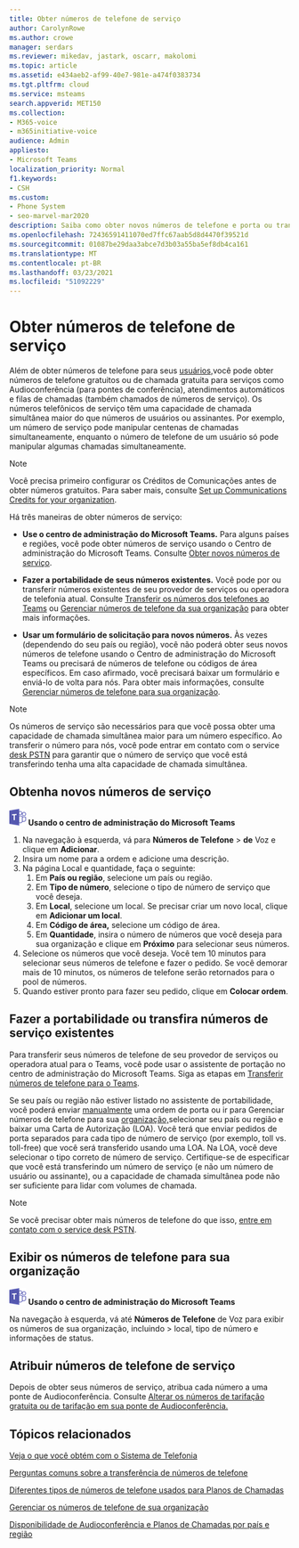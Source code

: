 ```yaml
---
title: Obter números de telefone de serviço
author: CarolynRowe
ms.author: crowe
manager: serdars
ms.reviewer: mikedav, jastark, oscarr, makolomi
ms.topic: article
ms.assetid: e434aeb2-af99-40e7-981e-a474f0383734
ms.tgt.pltfrm: cloud
ms.service: msteams
search.appverid: MET150
ms.collection:
- M365-voice
- m365initiative-voice
audience: Admin
appliesto:
- Microsoft Teams
localization_priority: Normal
f1.keywords:
- CSH
ms.custom:
- Phone System
- seo-marvel-mar2020
description: Saiba como obter novos números de telefone e porta ou transferir números existentes para audioconferências, atendimentos automáticos e filas de chamada (números de serviço) para o Teams.
ms.openlocfilehash: 72436591411070ed7ffc67aab5d8d4470f39521d
ms.sourcegitcommit: 01087be29daa3abce7d3b03a55ba5ef8db4ca161
ms.translationtype: MT
ms.contentlocale: pt-BR
ms.lasthandoff: 03/23/2021
ms.locfileid: "51092229"
---
```

# <a name="getting-service-phone-numbers"></a>Obter números de telefone de serviço

Além de obter números de telefone para seus [usuários,](./getting-phone-numbers-for-your-users.md)você pode obter números de telefone gratuitos ou de chamada gratuita para serviços como Audioconferência (para pontes de conferência), atendimentos automáticos e filas de chamadas (também chamados de números de serviço). Os números telefônicos de serviço têm uma capacidade de chamada simultânea maior do que números de usuários ou assinantes. Por exemplo, um número de serviço pode manipular centenas de chamadas simultaneamente, enquanto o número de telefone de um usuário só pode manipular algumas chamadas simultaneamente.
  
> [!NOTE]
> Você precisa primeiro configurar os Créditos de Comunicações antes de obter números gratuitos. Para saber mais, consulte [Set up Communications Credits for your organization](./set-up-communications-credits-for-your-organization.md).
  
Há três maneiras de obter números de serviço:
  
- **Use o centro de administração do Microsoft Teams.** Para alguns países e regiões, você pode obter números de serviço usando o Centro de administração do Microsoft Teams. Consulte [Obter novos números de serviço](#get-new-service-numbers).

- **Fazer a portabilidade de seus números existentes.** Você pode por ou transferir números existentes de seu provedor de serviços ou operadora de telefonia atual. Consulte [Transferir os números dos telefones ao Teams](./phone-number-calling-plans/transfer-phone-numbers-to-teams.md) ou [Gerenciar números de telefone da sua organização](/microsoftteams/manage-phone-numbers-for-your-organization) para obter mais informações.  
  
- **Usar um formulário de solicitação para novos números.** Às vezes (dependendo do seu país ou região), você não poderá obter seus novos números de telefone usando o Centro de administração do Microsoft Teams ou precisará de números de telefone ou códigos de área específicos. Em caso afirmado, você precisará baixar um formulário e enviá-lo de volta para nós. Para obter mais informações, consulte [Gerenciar números de telefone para sua organização](/microsoftteams/manage-phone-numbers-for-your-organization).
  
> [!NOTE]
> Os números de serviço são necessários para que você possa obter uma capacidade de chamada simultânea maior para um número específico. Ao transferir o número para nós, você pode entrar em contato com o service [desk PSTN](manage-phone-numbers-for-your-organization/contact-pstn-service-desk.md) para garantir que o número de serviço que você está transferindo tenha uma alta capacidade de chamada simultânea.
  
## <a name="get-new-service-numbers"></a>Obtenha novos números de serviço

![Um ícone que mostra o logotipo do Microsoft Teams](media/teams-logo-30x30.png) **Usando o centro de administração do Microsoft Teams**

1. Na navegação à esquerda, vá para **Números de Telefone**  >  **de** Voz e clique em **Adicionar**.
2. Insira um nome para a ordem e adicione uma descrição.
3. Na página Local e quantidade, faça o seguinte:
    1. Em **País ou região**, selecione um país ou região.
    1. Em **Tipo de número**, selecione o tipo de número de serviço que você deseja.
    1. Em **Local**, selecione um local. Se precisar criar um novo local, clique em **Adicionar um local**.
    1. Em **Código de área,** selecione um código de área. 
    2. Em **Quantidade**, insira o número de números que você deseja para sua organização e clique em **Próximo** para selecionar seus números.
4. Selecione os números que você deseja. Você tem 10 minutos para selecionar seus números de telefone e fazer o pedido. Se você demorar mais de 10 minutos, os números de telefone serão retornados para o pool de números.
5. Quando estiver pronto para fazer seu pedido, clique em **Colocar ordem**.

## <a name="port-or-transfer-existing-service-numbers"></a>Fazer a portabilidade ou transfira números de serviço existentes

Para transferir seus números de telefone de seu provedor de serviços ou operadora atual para o Teams, você pode usar o assistente de portação no centro de administração do Microsoft Teams. Siga as etapas em [Transferir números de telefone para o Teams](./phone-number-calling-plans/transfer-phone-numbers-to-teams.md).

Se seu país ou região não estiver listado no assistente de portabilidade, você poderá enviar [manualmente](phone-number-calling-plans/manually-submit-port-order.md) uma ordem de porta ou ir para Gerenciar números de telefone para sua [organização,](manage-phone-numbers-for-your-organization/manage-phone-numbers-for-your-organization.md)selecionar seu país ou região e baixar uma Carta de Autorização (LOA). Você terá que enviar pedidos de porta separados para cada tipo de número de serviço (por exemplo, toll vs. toll-free) que você será transferido usando uma LOA. Na LOA, você deve selecionar o tipo correto de número de serviço. Certifique-se de especificar que você está transferindo um número de serviço (e não um número de usuário ou assinante), ou a capacidade de chamada simultânea pode não ser suficiente para lidar com volumes de chamada.  

> [!NOTE]
> Se você precisar obter mais números de telefone do que isso, [entre em contato com o service desk PSTN](manage-phone-numbers-for-your-organization/contact-pstn-service-desk.md).

## <a name="view-the-phone-numbers-for-your-organization"></a>Exibir os números de telefone para sua organização

![Um ícone que mostra o logotipo do Microsoft Teams](media/teams-logo-30x30.png) **Usando o centro de administração do Microsoft Teams** 

Na navegação à esquerda, vá até **Números de Telefone** de Voz para exibir os números de sua organização, incluindo  >   local, tipo de número e informações de status.

## <a name="assign-service-phone-numbers"></a>Atribuir números de telefone de serviço

Depois de obter seus números de serviço, atribua cada número a uma ponte de Audioconferência. Consulte [Alterar os números de tarifação gratuita ou de tarifação em sua ponte de Audioconferência.](./change-the-phone-numbers-on-your-audio-conferencing-bridge.md)

## <a name="related-topics"></a>Tópicos relacionados

[Veja o que você obtém com o Sistema de Telefonia](./here-s-what-you-get-with-phone-system.md)

[Perguntas comuns sobre a transferência de números de telefone](./phone-number-calling-plans/port-order-overview.md)

[Diferentes tipos de números de telefone usados para Planos de Chamadas](./different-kinds-of-phone-numbers-used-for-calling-plans.md)

[Gerenciar os números de telefone de sua organização](/microsoftteams/manage-phone-numbers-for-your-organization)

[Disponibilidade de Audioconferência e Planos de Chamadas por país e região](./country-and-region-availability-for-audio-conferencing-and-calling-plans/country-and-region-availability-for-audio-conferencing-and-calling-plans.md)